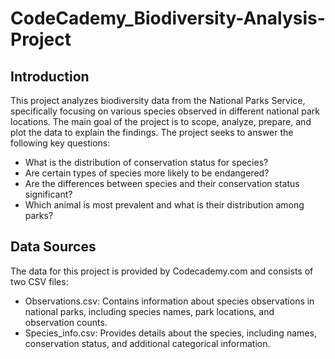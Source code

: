 # CodeCademy_Biodiversity-Analysis-Project

  <h2>Introduction</h2>
  <p>This project analyzes biodiversity data from the National Parks Service, specifically focusing on various species observed in different national park locations. The main goal of the project is to scope, analyze, prepare, and plot the data to explain the findings. The project seeks to answer the following key questions:</p>
  <ul>
    <li>What is the distribution of conservation status for species?</li>
    <li>Are certain types of species more likely to be endangered?</li>
    <li>Are the differences between species and their conservation status significant?</li>
    <li>Which animal is most prevalent and what is their distribution among parks?</li>
  </ul>
  <h2>Data Sources</h2>
  <p>The data for this project is provided by Codecademy.com and consists of two CSV files:</p>
  <ul>
    <li>Observations.csv: Contains information about species observations in national parks, including species names, park locations, and observation counts.</li>
    <li>Species_info.csv: Provides details about the species, including names, conservation status, and additional categorical information.</li>
  </ul>
 
